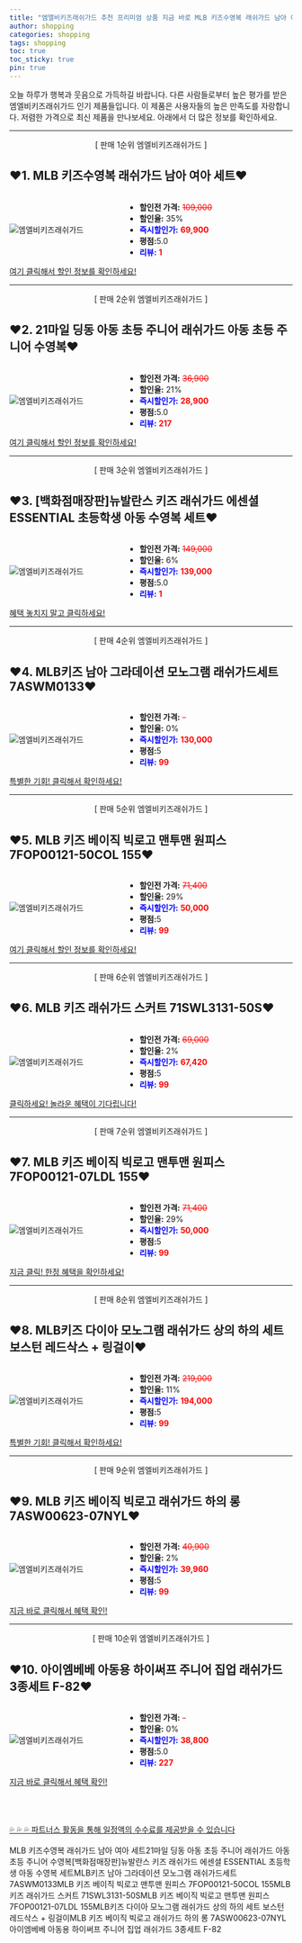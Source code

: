 ```yaml
---
title: "엠엘비키즈래쉬가드 추천 프리미엄 상품 지금 바로 MLB 키즈수영복 래쉬가드 남아 여아"
author: shopping
categories: shopping
tags: shopping
toc: true
toc_sticky: true
pin: true
---
```

오늘 하루가 행복과 웃음으로 가득하길 바랍니다. 다른 사람들로부터 높은 평가를 받은 엠엘비키즈래쉬가드 인기 제품들입니다. 이 제품은 사용자들의 높은 만족도를 자랑합니다. 저렴한 가격으로 최신 제품을 만나보세요. 아래에서 더 많은 정보를 확인하세요.

---
<p class="toplist" style="margin: 0 auto; display: block; width: fit-content;">[ 판매 1순위 엠엘비키즈래쉬가드 ]</p>

<h2><strong>❤️1. MLB 키즈수영복 래쉬가드 남아 여아 세트❤️</strong></h2>

<div style="display: flex; align-items: center;">
    <div style="flex: 0.4;">
        <img src="https://thumbnail10.coupangcdn.com/thumbnails/remote/230x230ex/image/vendor_inventory/dff0/d5502c14239941c47a1b1584d0988d5f8401defbd313e2ab1ab3dc898594.png" alt="엠엘비키즈래쉬가드" style="max-width: 100%;">
    </div>
    <div style="flex: 0.6; margin-left: 10px;">
        <ul>
            <li><strong>할인전 가격:</strong> <del style="color: red;">109,000</del></li>
            <li><strong>할인율:</strong> 35%</li>
            <li><span style='color:blue'><strong>즉시할인가:</strong></span> <span style='color:red'><strong>69,900</strong></span></li>
            <li><strong>평점:</strong>5.0</li>
            <li><span style='color:blue'><strong>리뷰:</strong></span> <span style='color:red'><strong>1</strong></span></li>
        </ul>
    </div>
</div>
<div class="center">
    <a href="https://selin100587001.github.io?lptag=AF9450613&subid=githubio&pageKey=8109378930&traceid=V0-153&itemId=22965508762&vendorItemId=90480939357" class="myButton">
        여기 클릭해서 할인 정보를 확인하세요!
    </a>
</div>


---
<p class="toplist" style="margin: 0 auto; display: block; width: fit-content;">[ 판매 2순위 엠엘비키즈래쉬가드 ]</p>

<h2><strong>❤️2. 21마일 딩동 아동 초등 주니어 래쉬가드 아동 초등 주니어 수영복❤️</strong></h2>

<div style="display: flex; align-items: center;">
    <div style="flex: 0.4;">
        <img src="https://thumbnail10.coupangcdn.com/thumbnails/remote/230x230ex/image/vendor_inventory/f0ef/b13e99d4695f55f3148c5bcc4563f3edc096862295cdfa75b9fa23377052.jpg" alt="엠엘비키즈래쉬가드" style="max-width: 100%;">
    </div>
    <div style="flex: 0.6; margin-left: 10px;">
        <ul>
            <li><strong>할인전 가격:</strong> <del style="color: red;">36,900</del></li>
            <li><strong>할인율:</strong> 21%</li>
            <li><span style='color:blue'><strong>즉시할인가:</strong></span> <span style='color:red'><strong>28,900</strong></span></li>
            <li><strong>평점:</strong>5.0</li>
            <li><span style='color:blue'><strong>리뷰:</strong></span> <span style='color:red'><strong>217</strong></span></li>
        </ul>
    </div>
</div>
<div class="center">
    <a href="https://selin100587001.github.io?lptag=AF9450613&subid=githubio&pageKey=7176288433&traceid=V0-153&itemId=18090228152&vendorItemId=86235784893" class="myButton">
        여기 클릭해서 할인 정보를 확인하세요!
    </a>
</div>


---
<p class="toplist" style="margin: 0 auto; display: block; width: fit-content;">[ 판매 3순위 엠엘비키즈래쉬가드 ]</p>

<h2><strong>❤️3. [백화점매장판]뉴발란스 키즈 래쉬가드 에센셜 ESSENTIAL 초등학생 아동 수영복 세트❤️</strong></h2>

<div style="display: flex; align-items: center;">
    <div style="flex: 0.4;">
        <img src="https://thumbnail9.coupangcdn.com/thumbnails/remote/230x230ex/image/vendor_inventory/34c8/0d659fe38f21467866c3157e55e35129d51e44551881f1ab0118e62e2706.jpg" alt="엠엘비키즈래쉬가드" style="max-width: 100%;">
    </div>
    <div style="flex: 0.6; margin-left: 10px;">
        <ul>
            <li><strong>할인전 가격:</strong> <del style="color: red;">149,000</del></li>
            <li><strong>할인율:</strong> 6%</li>
            <li><span style='color:blue'><strong>즉시할인가:</strong></span> <span style='color:red'><strong>139,000</strong></span></li>
            <li><strong>평점:</strong>5.0</li>
            <li><span style='color:blue'><strong>리뷰:</strong></span> <span style='color:red'><strong>1</strong></span></li>
        </ul>
    </div>
</div>
<div class="center">
    <a href="https://selin100587001.github.io?lptag=AF9450613&subid=githubio&pageKey=8120822771&traceid=V0-153&itemId=23034833656&vendorItemId=90068584587" class="myButton">
        혜택 놓치지 말고 클릭하세요!
    </a>
</div>


---
<p class="toplist" style="margin: 0 auto; display: block; width: fit-content;">[ 판매 4순위 엠엘비키즈래쉬가드 ]</p>

<h2><strong>❤️4. MLB키즈 남아 그라데이션 모노그램 래쉬가드세트 7ASWM0133❤️</strong></h2>

<div style="display: flex; align-items: center;">
    <div style="flex: 0.4;">
        <img src="https://thumbnail8.coupangcdn.com/thumbnails/remote/230x230ex/image/vendor_inventory/92ea/659b87ea1cc2e2d402b9984cb8daa20577bad9244870a0cec5be1c1d5591.jpeg" alt="엠엘비키즈래쉬가드" style="max-width: 100%;">
    </div>
    <div style="flex: 0.6; margin-left: 10px;">
        <ul>
            <li><strong>할인전 가격:</strong> <del style="color: red;">-</del></li>
            <li><strong>할인율:</strong> 0%</li>
            <li><span style='color:blue'><strong>즉시할인가:</strong></span> <span style='color:red'><strong>130,000</strong></span></li>
            <li><strong>평점:</strong>5</li>
            <li><span style='color:blue'><strong>리뷰:</strong></span> <span style='color:red'><strong>99</strong></span></li>
        </ul>
    </div>
</div>
<div class="center">
    <a href="https://selin100587001.github.io?lptag=AF9450613&subid=githubio&pageKey=8185927398&traceid=V0-153&itemId=23410399226&vendorItemId=90437493121" class="myButton">
        특별한 기회! 클릭해서 확인하세요!
    </a>
</div>


---
<p class="toplist" style="margin: 0 auto; display: block; width: fit-content;">[ 판매 5순위 엠엘비키즈래쉬가드 ]</p>

<h2><strong>❤️5. MLB 키즈 베이직 빅로고 맨투맨 원피스 7FOP00121-50COL 155❤️</strong></h2>

<div style="display: flex; align-items: center;">
    <div style="flex: 0.4;">
        <img src="https://thumbnail7.coupangcdn.com/thumbnails/remote/230x230ex/image/vendor_inventory/cab7/951acbc686df2e63dcfe326d829f5a37f60db21c3fde16b8ee4ebe633b56.jpg" alt="엠엘비키즈래쉬가드" style="max-width: 100%;">
    </div>
    <div style="flex: 0.6; margin-left: 10px;">
        <ul>
            <li><strong>할인전 가격:</strong> <del style="color: red;">71,400</del></li>
            <li><strong>할인율:</strong> 29%</li>
            <li><span style='color:blue'><strong>즉시할인가:</strong></span> <span style='color:red'><strong>50,000</strong></span></li>
            <li><strong>평점:</strong>5</li>
            <li><span style='color:blue'><strong>리뷰:</strong></span> <span style='color:red'><strong>99</strong></span></li>
        </ul>
    </div>
</div>
<div class="center">
    <a href="https://selin100587001.github.io?lptag=AF9450613&subid=githubio&pageKey=8118269336&traceid=V0-153&itemId=23018990859&vendorItemId=90802224248" class="myButton">
        여기 클릭해서 할인 정보를 확인하세요!
    </a>
</div>


---
<p class="toplist" style="margin: 0 auto; display: block; width: fit-content;">[ 판매 6순위 엠엘비키즈래쉬가드 ]</p>

<h2><strong>❤️6. MLB 키즈 래쉬가드 스커트 71SWL3131-50S❤️</strong></h2>

<div style="display: flex; align-items: center;">
    <div style="flex: 0.4;">
        <img src="https://thumbnail6.coupangcdn.com/thumbnails/remote/230x230ex/image/vendor_inventory/6b3f/43e94fa6ba92d526550b675d1cb1bc8db13bbb0b6d6f4dc888cce2fa149b.jpg" alt="엠엘비키즈래쉬가드" style="max-width: 100%;">
    </div>
    <div style="flex: 0.6; margin-left: 10px;">
        <ul>
            <li><strong>할인전 가격:</strong> <del style="color: red;">69,000</del></li>
            <li><strong>할인율:</strong> 2%</li>
            <li><span style='color:blue'><strong>즉시할인가:</strong></span> <span style='color:red'><strong>67,420</strong></span></li>
            <li><strong>평점:</strong>5</li>
            <li><span style='color:blue'><strong>리뷰:</strong></span> <span style='color:red'><strong>99</strong></span></li>
        </ul>
    </div>
</div>
<div class="center">
    <a href="https://selin100587001.github.io?lptag=AF9450613&subid=githubio&pageKey=8196854068&traceid=V0-153&itemId=23478067746&vendorItemId=90504572341" class="myButton">
        클릭하세요! 놀라운 혜택이 기다립니다!
    </a>
</div>


---
<p class="toplist" style="margin: 0 auto; display: block; width: fit-content;">[ 판매 7순위 엠엘비키즈래쉬가드 ]</p>

<h2><strong>❤️7. MLB 키즈 베이직 빅로고 맨투맨 원피스 7FOP00121-07LDL 155❤️</strong></h2>

<div style="display: flex; align-items: center;">
    <div style="flex: 0.4;">
        <img src="https://thumbnail10.coupangcdn.com/thumbnails/remote/230x230ex/image/vendor_inventory/9b00/eca7fcfb8a1d6c41ba6f4f99765acf87fff80974a28fed85c3a2e3f55ee5.jpg" alt="엠엘비키즈래쉬가드" style="max-width: 100%;">
    </div>
    <div style="flex: 0.6; margin-left: 10px;">
        <ul>
            <li><strong>할인전 가격:</strong> <del style="color: red;">71,400</del></li>
            <li><strong>할인율:</strong> 29%</li>
            <li><span style='color:blue'><strong>즉시할인가:</strong></span> <span style='color:red'><strong>50,000</strong></span></li>
            <li><strong>평점:</strong>5</li>
            <li><span style='color:blue'><strong>리뷰:</strong></span> <span style='color:red'><strong>99</strong></span></li>
        </ul>
    </div>
</div>
<div class="center">
    <a href="https://selin100587001.github.io?lptag=AF9450613&subid=githubio&pageKey=8106319633&traceid=V0-153&itemId=22947369936&vendorItemId=90802222931" class="myButton">
        지금 클릭! 한정 혜택을 확인하세요!
    </a>
</div>


---
<p class="toplist" style="margin: 0 auto; display: block; width: fit-content;">[ 판매 8순위 엠엘비키즈래쉬가드 ]</p>

<h2><strong>❤️8. MLB키즈 다이아 모노그램 래쉬가드 상의 하의 세트 보스턴 레드삭스 + 링걸이❤️</strong></h2>

<div style="display: flex; align-items: center;">
    <div style="flex: 0.4;">
        <img src="https://thumbnail10.coupangcdn.com/thumbnails/remote/230x230ex/image/vendor_inventory/26b2/b717dd06091baf411150dad7643060f94e58e879203e6f69ffc4630a0c39.png" alt="엠엘비키즈래쉬가드" style="max-width: 100%;">
    </div>
    <div style="flex: 0.6; margin-left: 10px;">
        <ul>
            <li><strong>할인전 가격:</strong> <del style="color: red;">219,000</del></li>
            <li><strong>할인율:</strong> 11%</li>
            <li><span style='color:blue'><strong>즉시할인가:</strong></span> <span style='color:red'><strong>194,000</strong></span></li>
            <li><strong>평점:</strong>5</li>
            <li><span style='color:blue'><strong>리뷰:</strong></span> <span style='color:red'><strong>99</strong></span></li>
        </ul>
    </div>
</div>
<div class="center">
    <a href="https://selin100587001.github.io?lptag=AF9450613&subid=githubio&pageKey=8207171386&traceid=V0-153&itemId=23545902427&vendorItemId=90572101465" class="myButton">
        특별한 기회! 클릭해서 확인하세요!
    </a>
</div>


---
<p class="toplist" style="margin: 0 auto; display: block; width: fit-content;">[ 판매 9순위 엠엘비키즈래쉬가드 ]</p>

<h2><strong>❤️9. MLB 키즈 베이직 빅로고 래쉬가드 하의 롱 7ASW00623-07NYL❤️</strong></h2>

<div style="display: flex; align-items: center;">
    <div style="flex: 0.4;">
        <img src="https://thumbnail7.coupangcdn.com/thumbnails/remote/230x230ex/image/vendor_inventory/84a8/c302ff6a2d2aa25a464b4be42cd6130da7c102f1655adb52e83df46b390a.jpg" alt="엠엘비키즈래쉬가드" style="max-width: 100%;">
    </div>
    <div style="flex: 0.6; margin-left: 10px;">
        <ul>
            <li><strong>할인전 가격:</strong> <del style="color: red;">40,900</del></li>
            <li><strong>할인율:</strong> 2%</li>
            <li><span style='color:blue'><strong>즉시할인가:</strong></span> <span style='color:red'><strong>39,960</strong></span></li>
            <li><strong>평점:</strong>5</li>
            <li><span style='color:blue'><strong>리뷰:</strong></span> <span style='color:red'><strong>99</strong></span></li>
        </ul>
    </div>
</div>
<div class="center">
    <a href="https://selin100587001.github.io?lptag=AF9450613&subid=githubio&pageKey=8098972838&traceid=V0-153&itemId=22901196099&vendorItemId=90336170973" class="myButton">
        지금 바로 클릭해서 혜택 확인!
    </a>
</div>


---
<p class="toplist" style="margin: 0 auto; display: block; width: fit-content;">[ 판매 10순위 엠엘비키즈래쉬가드 ]</p>

<h2><strong>❤️10. 아이엠베베 아동용 하이써프 주니어 집업 래쉬가드 3종세트 F-82❤️</strong></h2>

<div style="display: flex; align-items: center;">
    <div style="flex: 0.4;">
        <img src="https://thumbnail10.coupangcdn.com/thumbnails/remote/230x230ex/image/vendor_inventory/02ba/6c11d6e2327f82f3f1b91980ad336f0783d555f5ad85b6171a8baf2af90b.JPG" alt="엠엘비키즈래쉬가드" style="max-width: 100%;">
    </div>
    <div style="flex: 0.6; margin-left: 10px;">
        <ul>
            <li><strong>할인전 가격:</strong> <del style="color: red;">-</del></li>
            <li><strong>할인율:</strong> 0%</li>
            <li><span style='color:blue'><strong>즉시할인가:</strong></span> <span style='color:red'><strong>38,800</strong></span></li>
            <li><strong>평점:</strong>5.0</li>
            <li><span style='color:blue'><strong>리뷰:</strong></span> <span style='color:red'><strong>227</strong></span></li>
        </ul>
    </div>
</div>
<div class="center">
    <a href="https://selin100587001.github.io?lptag=AF9450613&subid=githubio&pageKey=7124692454&traceid=V0-153&itemId=17847143944&vendorItemId=85188670144" class="myButton">
        지금 바로 클릭해서 혜택 확인!
    </a>
</div>

<br><br><br>[💦 💦 💦 파트너스 활동을 통해 일정액의 수수료를 제공받을 수 있습니다](https://link.coupang.com/a/bcpT2c)<br><br>MLB 키즈수영복 래쉬가드 남아 여아 세트21마일 딩동 아동 초등 주니어 래쉬가드 아동 초등 주니어 수영복[백화점매장판]뉴발란스 키즈 래쉬가드 에센셜 ESSENTIAL 초등학생 아동 수영복 세트MLB키즈 남아 그라데이션 모노그램 래쉬가드세트 7ASWM0133MLB 키즈 베이직 빅로고 맨투맨 원피스 7FOP00121-50COL 155MLB 키즈 래쉬가드 스커트 71SWL3131-50SMLB 키즈 베이직 빅로고 맨투맨 원피스 7FOP00121-07LDL 155MLB키즈 다이아 모노그램 래쉬가드 상의 하의 세트 보스턴 레드삭스 + 링걸이MLB 키즈 베이직 빅로고 래쉬가드 하의 롱 7ASW00623-07NYL아이엠베베 아동용 하이써프 주니어 집업 래쉬가드 3종세트 F-82